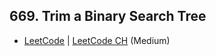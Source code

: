 ## 669. Trim a Binary Search Tree

-  [LeetCode](https://leetcode.com/problems/trim-a-binary-search-tree/) | [LeetCode CH](https://leetcode.cn/problems/trim-a-binary-search-tree/) (Medium)
